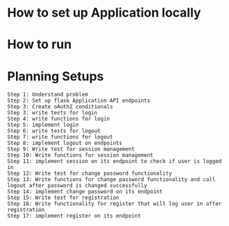 # How to set up Application locally

# How to run

# Planning Setups 
    Step 1: Understand problem
    Step 2: Set up flask Application API endpoints
    Step 3: Create oAuth2 conditionals 
    Step 3: write tests for login
    Step 4: write functions for login
    Step 5: implement login
    Step 6: write tests for logout
    Step 7: write functions for logout
    Step 8: implement logout on endpoints
    Step 9: Write test for session management 
    Step 10: Write functions for session management
    Step 11: implement session on its endpoint to check if user is logged in
    Step 12: Write test for change password functionality
    Step 13: Write functions for change password functionality and call logout after password is changed successfully
    Step 14: implement change password on its endpoint 
    Step 15: Write test for registration 
    Step 16: Write functionality for register that will log user in after registration 
    Step 17: implement register on its endpoint

